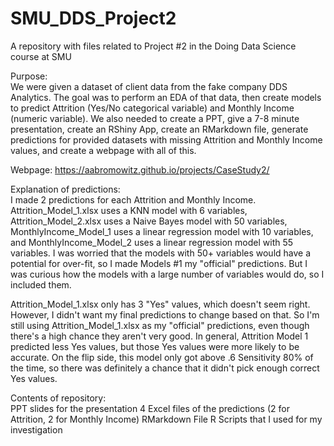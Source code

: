 # SMU_DDS_Project2
A repository with files related to Project #2 in the Doing Data Science course at SMU

Purpose: 
<br>
We were given a dataset of client data from the fake company DDS Analytics.  The goal was to perform an EDA of that data, then create models to predict Attrition (Yes/No categorical variable) and Monthly Income (numeric variable).  We also needed to create a PPT, give a 
7-8 minute presentation, create an RShiny App, create an RMarkdown file, generate predictions for provided datasets with missing Attrition and Monthly Income values, and create a webpage with all of this.

Webpage: https://aabromowitz.github.io/projects/CaseStudy2/

Explanation of predictions: 
<br>
I made 2 predictions for each Attrition and Monthly Income.  Attrition_Model_1.xlsx uses a KNN model with 6 variables, Attrition_Model_2.xlsx uses a Naive Bayes model with 50 variables, MonthlyIncome_Model_1 uses a linear regression model with 10 variables, and MonthlyIncome_Model_2 uses a linear regression model with 55 variables.  I was worried that the models with 50+ variables would have a potential for over-fit, so I made Models #1 my "official" predictions.  But I was curious how the models with a large number of variables would do, so I included them.

Attrition_Model_1.xlsx only has 3 "Yes" values, which doesn't seem right.  However, I didn't want my final predictions to change based on that.  So I'm still using Attrition_Model_1.xlsx as my "official" predictions, even though there's a high chance they aren't very good.  In general, Attrition Model 1 predicted less Yes values, but those Yes values were more likely to be accurate.  On the flip side, this model only got above .6 Sensitivity 80% of the time, so there was definitely a chance that it didn't pick enough correct Yes values.

Contents of repository:
<br>
PPT slides for the presentation
4 Excel files of the predictions (2 for Attrition, 2 for Monthly Income)
RMarkdown File
R Scripts that I used for my investigation
